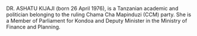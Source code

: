 DR. ASHATU KIJAJI (born 26 April 1976), is a Tanzanian academic and politician belonging to the ruling Chama Cha Mapinduzi (CCM) party. She is a Member of Parliament for Kondoa and Deputy Minister in the Ministry of Finance and Planning.
